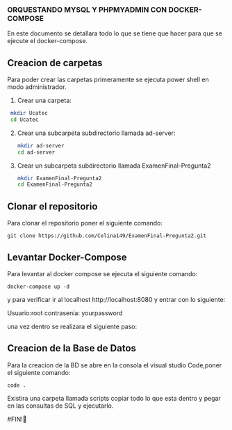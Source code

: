 ### ORQUESTANDO MYSQL Y PHPMYADMIN CON DOCKER-COMPOSE
En este documento se detallara todo lo que se tiene que hacer para que se ejecute el docker-compose.

## Creacion de carpetas
Para poder crear las carpetas primeramente se ejecuta power shell en modo administrador.
1. Crear una carpeta: 

  ```bash
   mkdir Ucatec
   cd Ucatec
  ```
2. Crear una subcarpeta subdirectorio llamada ad-server:
   
   ```bash
   mkdir ad-server
   cd ad-server
   ```
3. Crear un subcarpeta subdirectorio llamada ExamenFinal-Pregunta2

    ```bash
   mkdir ExamenFinal-Pregunta2
   cd ExamenFinal-Pregunta2
   ```
## Clonar el repositorio
Para clonar el repositorio poner el siguiente comando:

    git clone https://github.com/Celina149/ExamenFinal-Pregunta2.git
		
## Levantar Docker-Compose
Para levantar al docker compose se ejecuta el siguiente comando:
		
    docker-compose up -d

y para verificar ir al localhost http://localhost:8080
y entrar con lo siguiente:
 
 Usuario:root 
 contrasenia: yourpassword

una vez dentro se realizara el siguiente paso:

## Creacion de la Base de Datos
Para la creacion de la BD se abre en la consola el visual studio Code,poner el siguiente comando:
     
    code .
Existira una carpeta llamada scripts copiar todo lo que esta dentro y pegar en las consultas de SQL y ejecutarlo.

#FIN!🤗

